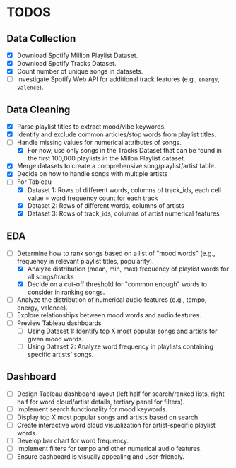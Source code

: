 # TODOS

## Data Collection

 - [x] Download Spotify Million Playlist Dataset.
 - [x] Download Spotify Tracks Dataset.
 - [x] Count number of unique songs in datasets.
 - [ ] Investigate Spotify Web API for additional track features (e.g., `energy`, `valence`).

## Data Cleaning

 - [x] Parse playlist titles to extract mood/vibe keywords.
 - [x] Identify and exclude common articles/stop words from playlist titles.
 - [ ] Handle missing values for numerical attributes of songs.
    - [x] For now, use only songs in the Tracks Dataset that can be found in the first 100,000 playlists in the Millon Playlist dataset.
 - [x] Merge datasets to create a comprehensive song/playlist/artist table.
 - [x] Decide on how to handle songs with multiple artists
 - [ ] For Tableau
    - [x] Dataset 1: Rows of different words, columns of track_ids, each cell value = word frequency count for each track 
    - [x] Dataset 2: Rows of different words, columns of artists
    - [x] Dataset 3: Rows of track_ids, columns of artist numerical features

## EDA


 - [ ] Determine how to rank songs based on a list of "mood words" (e.g., frequency in relevant playlist titles, popularity).
    - [x] Analyze distribution (mean, min, max) frequency of playlist words for all songs/tracks
    - [x] Decide on a cut-off threshold for "common enough" words to consider in ranking songs.
 - [ ] Analyze the distribution of numerical audio features (e.g., tempo, energy, valence).
 - [ ] Explore relationships between mood words and audio features.
 - [ ] Preview Tableau dashboards
    - [ ] Using Dataset 1: Identify top X most popular songs and artists for given mood words.
    - [ ] Using Dataset 2: Analyze word frequency in playlists containing specific artists' songs.

## Dashboard

 - [ ] Design Tableau dashboard layout (left half for search/ranked lists, right half for word cloud/artist details, tertiary panel for filters).
 - [ ] Implement search functionality for mood keywords.
 - [ ] Display top X most popular songs and artists based on search.
 - [ ] Create interactive word cloud visualization for artist-specific playlist words.
 - [ ] Develop bar chart for word frequency.
 - [ ] Implement filters for tempo and other numerical audio features.
 - [ ] Ensure dashboard is visually appealing and user-friendly.
